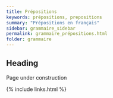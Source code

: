 ```yaml
---
title: Prépositions
keywords: prépositions, prepositions
summary: "Prépositions en français"
sidebar: grammaire_sidebar
permalink: grammaire_prépositions.html
folder: grammaire
---
```


## Heading

Page under construction

{% include links.html %}
